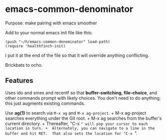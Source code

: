 # emacs-common-denominator
Purpose: make pairing with emacs smoother

Add to your normal emacs init file like this:

```elisp
(push "~/h/emacs-common-denominator" load-path)
(require 'healthfinch-init)
```

I put it at the end of the file so that it will override anything conflicting.

Brickbats to ocho.

## Features

Uses ido and smex and recentf so that **buffer-switching, file-choice**, and other commands prompt
with likely choices. You don't need to do anything; this just augments existing
commands.

Use **ag(1)** to search via `M-x ag` and `M-x ag-project`.
    +  M-x ag-project searches everything under the Git root.
    +  M-x ag searches from the buffer's current directory.
    +  Thereafter, "C-x `" will pop your cursor to each location in turn.
    +  Alternately, you can navigate to a line in the buffer and hit RET. 
       That also sets the location for "C-x `".
